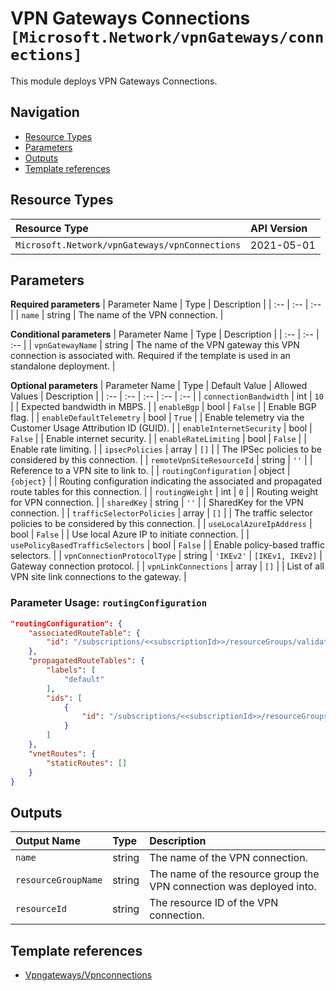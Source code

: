 # VPN Gateways Connections `[Microsoft.Network/vpnGateways/connections]`

This module deploys VPN Gateways Connections.

## Navigation

- [Resource Types](#Resource-Types)
- [Parameters](#Parameters)
- [Outputs](#Outputs)
- [Template references](#Template-references)

## Resource Types

| Resource Type | API Version |
| :-- | :-- |
| `Microsoft.Network/vpnGateways/vpnConnections` | 2021-05-01 |

## Parameters

**Required parameters**
| Parameter Name | Type | Description |
| :-- | :-- | :-- |
| `name` | string | The name of the VPN connection. |

**Conditional parameters**
| Parameter Name | Type | Description |
| :-- | :-- | :-- |
| `vpnGatewayName` | string | The name of the VPN gateway this VPN connection is associated with. Required if the template is used in an standalone deployment. |

**Optional parameters**
| Parameter Name | Type | Default Value | Allowed Values | Description |
| :-- | :-- | :-- | :-- | :-- |
| `connectionBandwidth` | int | `10` |  | Expected bandwidth in MBPS. |
| `enableBgp` | bool | `False` |  | Enable BGP flag. |
| `enableDefaultTelemetry` | bool | `True` |  | Enable telemetry via the Customer Usage Attribution ID (GUID). |
| `enableInternetSecurity` | bool | `False` |  | Enable internet security. |
| `enableRateLimiting` | bool | `False` |  | Enable rate limiting. |
| `ipsecPolicies` | array | `[]` |  | The IPSec policies to be considered by this connection. |
| `remoteVpnSiteResourceId` | string | `''` |  | Reference to a VPN site to link to. |
| `routingConfiguration` | object | `{object}` |  | Routing configuration indicating the associated and propagated route tables for this connection. |
| `routingWeight` | int | `0` |  | Routing weight for VPN connection. |
| `sharedKey` | string | `''` |  | SharedKey for the VPN connection. |
| `trafficSelectorPolicies` | array | `[]` |  | The traffic selector policies to be considered by this connection. |
| `useLocalAzureIpAddress` | bool | `False` |  | Use local Azure IP to initiate connection. |
| `usePolicyBasedTrafficSelectors` | bool | `False` |  | Enable policy-based traffic selectors. |
| `vpnConnectionProtocolType` | string | `'IKEv2'` | `[IKEv1, IKEv2]` | Gateway connection protocol. |
| `vpnLinkConnections` | array | `[]` |  | List of all VPN site link connections to the gateway. |


### Parameter Usage: `routingConfiguration`

```json
"routingConfiguration": {
    "associatedRouteTable": {
        "id": "/subscriptions/<<subscriptionId>>/resourceGroups/validation-rg/providers/Microsoft.Network/virtualHubs/SampleVirtualHub/hubRouteTables/defaultRouteTable"
    },
    "propagatedRouteTables": {
        "labels": [
            "default"
        ],
        "ids": [
            {
                "id": "/subscriptions/<<subscriptionId>>/resourceGroups/validation-rg/providers/Microsoft.Network/virtualHubs/SampleVirtualHub/hubRouteTables/defaultRouteTable"
            }
        ]
    },
    "vnetRoutes": {
        "staticRoutes": []
    }
}
```

## Outputs

| Output Name | Type | Description |
| :-- | :-- | :-- |
| `name` | string | The name of the VPN connection. |
| `resourceGroupName` | string | The name of the resource group the VPN connection was deployed into. |
| `resourceId` | string | The resource ID of the VPN connection. |

## Template references

- [Vpngateways/Vpnconnections](https://docs.microsoft.com/en-us/azure/templates/Microsoft.Network/2021-05-01/vpnGateways/vpnConnections)
